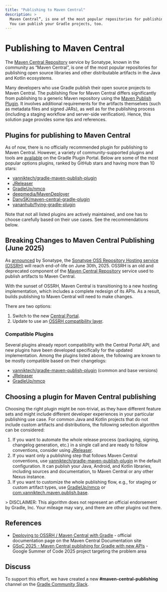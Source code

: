 ```yaml
---
title: "Publishing to Maven Central"
description: >
  Maven Central”, is one of the most popular repositories for publishing artifacts in open source projects.
  You can publish your Gradle projects, too.
---
```


# Publishing to Maven Central

The [Maven Central Repository](https://central.sonatype.com/) service by Sonatype, known in the community as “Maven Central”, is one of the most popular repositories for publishing open source libraries and other distributable artifacts in the Java and Kotlin ecosystems.

Many developers who use Gradle publish their open source projects to Maven Central. The publishing flow for Maven Central differs significantly from publishing to a generic Maven repository using the [Maven Publish Plugin](https://docs.gradle.org/current/userguide/publishing_maven.html). It involves additional requirements for the artifacts themselves (such as metadata files and signed JARs), as well as for the publishing process (including a staging workflow and server-side verification). Hence, this solution page provides some tips and references.

## Plugins for publishing to Maven Central

As of now, there is no officially recommended plugin for publishing to Maven Central. However, a variety of community-supported plugins and tools are [available](https://plugins.gradle.org/search?term=Maven+Central) on the Gradle Plugin Portal. Below are some of the most popular options plugins, ranked by GitHub stars and having more than 10 stars:

* [vanniktech/gradle-maven-publish-plugin](https://github.com/vanniktech/gradle-maven-publish-plugin)   
* [JReleaser](https://jreleaser.org/)   
* [GradleUp/nmcp](https://github.com/GradleUp/nmcp)   
* [deepmedia/MavenDeployer](https://github.com/deepmedia/MavenDeployer)   
* [DanySK/maven-central-gradle-plugin](https://plugins.gradle.org/plugin/org.danilopianini.maven-central-gradle-plugin)   
* [yananhub/flying-gradle-plugin](https://github.com/yananhub/flying-gradle-plugin) 

Note that not all listed plugins are actively maintained, and one has to choose carefully based on their use cases. See the recommendations below.

## Breaking Changes to Maven Central Publishing (June 2025)

As [announced](https://central.sonatype.org/news/20250326_ossrh_sunset/) by Sonatype, the [Sonatype OSS Repository Hosting service (OSSRH)](https://central.sonatype.org/publish/publish-guide/) will reach end-of-life on June 30th, 2025\. OSSRH is an old and deprecated component of the [Maven Central Repository](https://central.sonatype.com/) service used to publish artifacts to Maven Central. 

With the sunset of OSSRH, Maven Central is transitioning to a new hosting implementation, which includes a complete redesign of its APIs. As a result, builds publishing to Maven Central will need to make changes. 

There are two options:

1. Switch to the new [Central Portal](https://central.sonatype.org/publish/publish-portal-guide/). 
2. Update to use an [OSSRH compatibility layer](https://central.sonatype.org/publish/publish-portal-ossrh-staging-api/). 

### Compatible Plugins

Several plugins already report compatibility with the Central Portal API, and new plugins have been developed specifically for the updated implementation. Among the plugins listed above, the following are known to be mostly compatible based on their changelogs:

* [vanniktech/gradle-maven-publish-plugin](https://github.com/vanniktech/gradle-maven-publish-plugin) (common and base versions)  
* [JReleaser](https://jreleaser.org/)   
* [GradleUp/nmcp](https://github.com/GradleUp/nmcp) 

## Choosing a plugin for Maven Central publishing

Choosing the right plugin might be non-trivial, as they have different feature sets and might include different developer experiences in your particular publishing use case. For common Java and Kotlin projects that do not include custom artifacts and distributions, the following selection algorithm can be considered:

1. If you want to automate the whole release process (packaging, signing, changelog generation, etc.) in a single call and are ready to follow conventions, consider using [JReleaser](https://jreleaser.org/).  
2. If you want only a publishing step that follows Maven Central conventions, use [vanniktech/gradle-maven-publish-plugin](https://github.com/vanniktech/gradle-maven-publish-plugin) in the default configuration. It can publish your Java, Android, and Kotlin libraries, including sources and documentation, to Maven Central or any other Nexus instance.  
3. If you want to customize the whole publishing flow, e.g., for staging or custom artifact types, use [GradleUp/nmcp](https://github.com/GradleUp/nmcp) or [com.vanniktech.maven.publish.base](https://vanniktech.github.io/gradle-maven-publish-plugin/base/). 

\> DISCLAIMER: This algorithm does not represent an official endorsement by Gradle, Inc. Your mileage may vary, and there are other plugins out there.

## References

* [Deploying to OSSRH / Maven Central with Gradle](https://central.sonatype.org/publish/publish-gradle/) \- official documentation page on the Maven Central Documentation site  
* [GSoC 2025 \- Maven Central publishing for Gradle with new APIs](https://community.gradle.org/events/gsoc/2025/maven-central-publishing-with-new-api/) \- Google Summer of Code 2025 project targeting the problem area

## Discuss

To support this effort, we have created a new **\#maven-central-publishing** channel on the [Gradle Community Slack](https://slack.gradle.org/).
